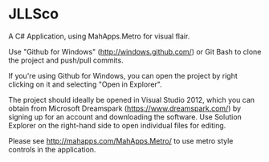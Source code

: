 JLLSco
======
A C# Application, using MahApps.Metro for visual flair.

Use "Github for Windows" (http://windows.github.com/) or Git Bash to clone the project and push/pull commits.

If you're using Github for Windows, you can open the project by right clicking on it and selecting "Open in Explorer".

The project should ideally be opened in Visual Studio 2012, which you can obtain from Microsoft Dreamspark (https://www.dreamspark.com/) by signing up for an account and downloading the software. Use Solution Explorer on the right-hand side to open individual files for editing.

Please see http://mahapps.com/MahApps.Metro/ to use metro style controls in the application.
